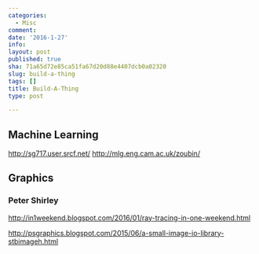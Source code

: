```yaml
---
categories:
  - Misc
comment: 
date: '2016-1-27'
info: 
layout: post
published: true
sha: 71a65d72e85ca51fa67d20d88e4407dcb0a02320
slug: build-a-thing
tags: []
title: Build-A-Thing
type: post

---
```

## Machine Learning

http://sg717.user.srcf.net/
http://mlg.eng.cam.ac.uk/zoubin/

## Graphics

### Peter Shirley

http://in1weekend.blogspot.com/2016/01/ray-tracing-in-one-weekend.html

http://psgraphics.blogspot.com/2015/06/a-small-image-io-library-stbimageh.html